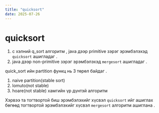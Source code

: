 ```yaml
---
title: "quicksort"
date: 2025-07-26
---
```


# quicksort

1. c хэлний q_sort алгоритм , java дээр primitive зэрэг эрэмбэлэхэд `quicksort` ашигладаг .
2. java дээр non-primitive зэрэг эрэмбэлэхэд `mergesort` ашигладаг .

quick_sort ийн partition функц нь 3 төрөл байдаг .

1. naive partition(stable sort)
2. lomuto(not stable)
3. hoare(not stable) хамгийн үр дүнтэй алгоритм

Хэрвээ та тогтвортой биш эрэмбэлэхийг хүсвэл `quicksort` ийг ашиглах бөгөөд тогтвортой эрэмбэлэхийг хүсвэл `mergesort` алгоритм ашиглана .
